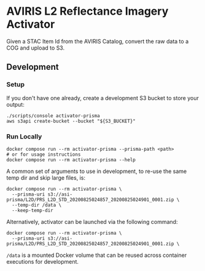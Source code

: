 # AVIRIS L2 Reflectance Imagery Activator

Given a STAC Item Id from the AVIRIS Catalog, convert the raw data to a COG and upload to S3.

## Development

### Setup

If you don't have one already, create a development S3 bucket to store your output:

```shell
./scripts/console activator-prisma
aws s3api create-bucket --bucket "${S3_BUCKET}"
```

### Run Locally

```shell
docker compose run --rm activator-prisma --prisma-path <path>
# or for usage instructions
docker compose run --rm activator-prisma --help
```

A common set of arguments to use in development, to re-use the same temp dir and skip large files, is:

```shell
docker compose run --rm activator-prisma \
  --prisma-uri s3://asi-prisma/L2D/PRS_L2D_STD_20200825024857_20200825024901_0001.zip \
  --temp-dir /data \
  --keep-temp-dir
```

Alternatively, activator can be launched via the following command:

```shell
docker compose run --rm activator-prisma \
  --prisma-uri s3://asi-prisma/L2D/PRS_L2D_STD_20200825024857_20200825024901_0001.zip \
```

`/data` is a mounted Docker volume that can be reused across container executions for development.
